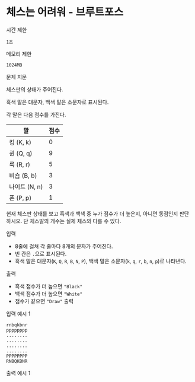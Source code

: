 # 체스는 어려워 - 브루트포스

시간 제한

`1초`

메모리 제한

`1024MB`

문제 지문

체스판의 상태가 주어진다.

흑색 말은 대문자, 백색 말은 소문자로 표시된다.

각 말은 다음 점수를 가진다.

| 말 | 점수 |
| --- | --- |
| 킹 (K, k) | 0 |
| 퀸 (Q, q) | 9 |
| 룩 (R, r) | 5 |
| 비숍 (B, b) | 3 |
| 나이트 (N, n) | 3 |
| 폰 (P, p) | 1 |

현재 체스판 상태를 보고 흑색과 백색 중 누가 점수가 더 높은지, 아니면 동점인지 판단하시오. 단 체스말의 개수는 실제 체스와 다를 수 있다.

입력

- 8줄에 걸쳐 각 줄마다 8개의 문자가 주어진다.
- 빈 칸은 `.`으로 표시된다.
- 흑색 말은 대문자(`K`, `Q`, `R`, `B`, `N`, `P`), 백색 말은 소문자(`k`, `q`, `r`, `b`, `n`, `p`)로 나타낸다.

출력

- 흑색 점수가 더 높으면 `"Black"`
- 백색 점수가 더 높으면 `"White"`
- 점수가 같으면 `"Draw"` 출력

입력 예시 1

```
rnbqkbnr
pppppppp
........
........
........
........
PPPPPPPP
RNBQKBNR
```

출력 예시 1